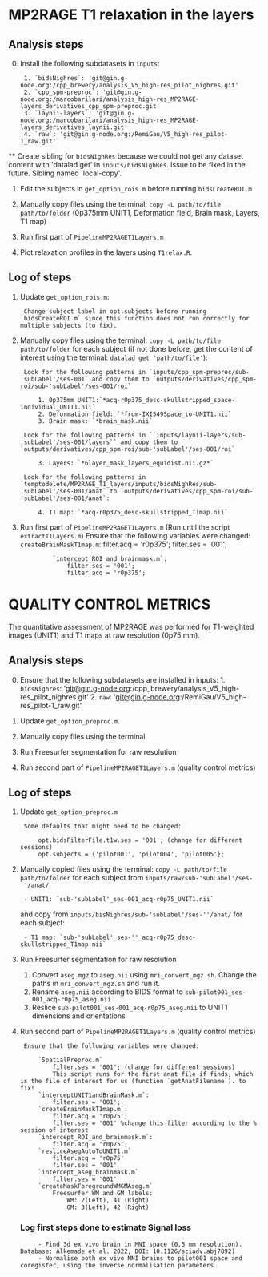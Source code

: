 # MP2RAGE T1 relaxation in the layers

## Analysis steps
0. Install the following subdatasets in `inputs`:

        1. `bidsNighres`: 'git@gin.g-node.org:/cpp_brewery/analysis_V5_high-res_pilot_nighres.git'
        2. `cpp_spm-preproc`: 'git@gin.g-node.org:/marcobarilari/analysis_high-res_MP2RAGE-layers_derivatives_cpp_spm-preproc.git'
        3. `laynii-layers`: 'git@gin.g-node.org:/marcobarilari/analysis_high-res_MP2RAGE-layers_derivatives_laynii.git'
        4. `raw`: 'git@gin.g-node.org:/RemiGau/V5_high-res_pilot-1_raw.git'

** Create sibling for `bidsNighRes` because we could not get any dataset content with 'datalad get' in `inputs/bidsNighRes`. Issue to be fixed in the future. Sibling named 'local-copy'.

1.  Edit the subjects in `get_option_rois.m` before running `bidsCreateROI.m`

2. Manually copy files using the terminal: `copy -L path/to/file path/to/folder` (0p375mm UNIT1, Deformation field, Brain mask, Layers, T1 map)

3. Run first part of `PipelineMP2RAGET1Layers.m`

4. Plot relaxation profiles in the layers using `T1relax.R`.

## Log of steps
1. Update `get_option_rois.m`:

        Change subject label in opt.subjects before running `bidsCreateROI.m` since this function does not run correctly for multiple subjects (to fix).

2. Manually copy files using the terminal: `copy -L path/to/file path/to/folder` for each subject (if not done before, get the content of interest using the terminal: `datalad get 'path/to/file'`):

        Look for the following patterns in `inputs/cpp_spm-preproc/sub-'subLabel'/ses-001` and copy them to `outputs/derivatives/cpp_spm-roi/sub-'subLabel'/ses-001/roi`

            1. 0p375mm UNIT1:`*acq-r0p375_desc-skullstripped_space-individual_UNIT1.nii`
            2. Deformation field: `*from-IXI549Space_to-UNIT1.nii`
            3. Brain mask: `*brain_mask.nii`

        Look for the following patterns in ``inputs/laynii-layers/sub-'subLabel'/ses-001/layers`` and copy them to `outputs/derivatives/cpp_spm-roi/sub-'subLabel'/ses-001/roi`

            3. Layers: `*6layer_mask_layers_equidist.nii.gz*`

        Look for the following patterns in `temptodelete/MP2RAGE_T1_layers/inputs/bidsNighRes/sub-'subLabel'/ses-001/anat` to `outputs/derivatives/cpp_spm-roi/sub-'subLabel'/ses-001/anat`:

            4. T1 map: `*acq-r0p375_desc-skullstripped_T1map.nii`

3. Run first part of `PipelineMP2RAGET1Layers.m` (Run until the script `extractT1Layers.m`)
        Ensure that the following variables were changed:
                `createBrainMaskT1map.m`:
                    filter.acq = 'r0p375';
                    filter.ses = '001';

                `intercept_ROI_and_brainmask.m`:
                    filter.ses = '001';
                    filter.acq = 'r0p375';



# QUALITY CONTROL METRICS
The quantitative assessment of MP2RAGE was performed for T1-weighted images (UNIT1) and T1 maps at raw resolution (0p75 mm).

## Analysis steps

0. Ensure that the following subdatasets are installed in inputs:
        1. `bidsNighres`: 'git@gin.g-node.org:/cpp_brewery/analysis_V5_high-res_pilot_nighres.git'
        2. `raw`: 'git@gin.g-node.org:/RemiGau/V5_high-res_pilot-1_raw.git'

1. Update `get_option_preproc.m`.

2. Manually copy files using the terminal

3. Run Freesurfer segmentation for raw resolution

4. Run second part of `PipelineMP2RAGET1Layers.m` (quality control metrics)

## Log of steps

1. Update `get_option_preproc.m`

        Some defaults that might need to be changed:

            opt.bidsFilterFile.t1w.ses = '001'; (change for different sessions)
            opt.subjects = {'pilot001', 'pilot004', 'pilot005'};

2. Manually copied files using the terminal: `copy -L path/to/file path/to/folder` for each subject from `inputs/raw/sub-'subLabel'/ses-''/anat/`

        - UNIT1: `sub-'subLabel'_ses-001_acq-r0p75_UNIT1.nii`

    and copy from `inputs/bisNighres/sub-'subLabel'/ses-''/anat/` for each subject:

        - T1 map: `sub-'subLabel'_ses-''_acq-r0p75_desc-skullstripped_T1map.nii`

3.  Run Freesurfer segmentation for raw resolution
    1. Convert `aseg.mgz` to `aseg.nii` using `mri_convert_mgz.sh`.
             Change the paths in `mri_convert_mgz.sh` and run it.
    2. Rename `aseg.nii` according to BIDS format to `sub-pilot001_ses-001_acq-r0p75_aseg.nii`
    3. Reslice `sub-pilot001_ses-001_acq-r0p75_aseg.nii` to UNIT1 dimensions and orientations

4. Run second part of `PipelineMP2RAGET1Layers.m` (quality control metrics)

        Ensure that the following variables were changed:

            `SpatialPreproc.m`
                filter.ses = '001'; (change for different sessions)
                This script runs for the first anat file if finds, which is the file of interest for us (function `getAnatFilename`). to fix!
            `interceptUNIT1andBrainMask.m`:
                filter.ses = '001';
            `createBrainMaskT1map.m`:
                filter.acq = 'r0p75';
                filter.ses = '001' %change this filter according to the % session of interest
            `intercept_ROI_and_brainmask.m`:
                filter.acq = 'r0p75';
            `resliceAsegAutoToUNIT1.m`
                filter.acq = 'r0p75'
                filter.ses = '001'
            `intercept_aseg_brainmask.m`
                filter.ses = '001'
            `createMaskForegroundWMGMAseg.m`
                Freesurfer WM and GM labels:
                    WM: 2(Left), 41 (Right)
                    GM: 3(Left), 42 (Right)

    ### Log first steps done to estimate Signal loss

            - Find 3d ex vivo brain in MNI space (0.5 mm resolution). Database: Alkemade et al. 2022, DOI: 10.1126/sciadv.abj7892)
            - Normalise both ex vivo MNI brains to pilot001 space and coregister, using the inverse normalisation parameters
